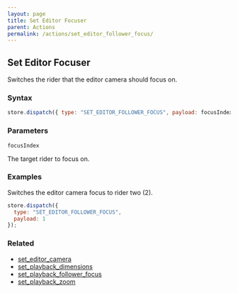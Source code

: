 ```yaml
---
layout: page
title: Set Editor Focuser
parent: Actions
permalink: /actions/set_editor_follower_focus/
---
```


## Set Editor Focuser

Switches the rider that the editor camera should focus on.

### Syntax

```js
store.dispatch({ type: "SET_EDITOR_FOLLOWER_FOCUS", payload: focusIndex });
```

### Parameters

`focusIndex`

The target rider to focus on.

### Examples

Switches the editor camera focus to rider two (2).

```js
store.dispatch({
  type: "SET_EDITOR_FOLLOWER_FOCUS",
  payload: 1
});
```

### Related

- [set_editor_camera](./set_editor_camera.md)
- [set_playback_dimensions](./set_playback_dimensions.md)
- [set_playback_follower_focus](./set_playback_follower_focus.md)
- [set_playback_zoom](./set_playback_zoom.md)
